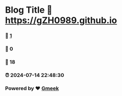 # Blog Title :link: https://gZH0989.github.io 
### :page_facing_up: [1](https://gZH0989.github.io/tag.html) 
### :speech_balloon: 0 
### :hibiscus: 18 
### :alarm_clock: 2024-07-14 22:48:30 
### Powered by :heart: [Gmeek](https://github.com/Meekdai/Gmeek)
